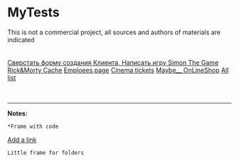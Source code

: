 # MyTests
This is not a commercial project, all sources and authors of materials are indicated
<br/>
<br/>
<br/>
[Сверстать форму создания Клиента, Написать игру Simon The Game](https://drive.google.com/file/d/1IRDWw0oEYQcC9h4tZ2Js06V1CayeWkCu/view)
[Rick&Morty Cache](https://github.com/matic-insurance/assignment-fetch-n-cache)
[Emploees page](https://github.com/appKODE/trainee-test-frontend)
[Cinema tickets](https://docs.google.com/document/d/1YWJGDKB1pLrox6Y4CNm15Nuu_EVcAHIciYUHWYrDNDY/edit)
[Maybe__ OnLineShop](https://github.com/fs/test-tasks/tree/master/front-end)
[All list](https://github.com/Hexlet/ru-test-assignments)
<br/>
<br/>
<br/>
___
**Notes:**

```
*Frame with code
```

[Add a link](https://legendary-kringle-66df2b.netlify.app/)

`Little frame for folders`
